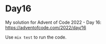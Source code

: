 # Day16

My solution for Advent of Code 2022 - Day 16: https://adventofcode.com/2022/day/16

Use `mix test` to run the code.
